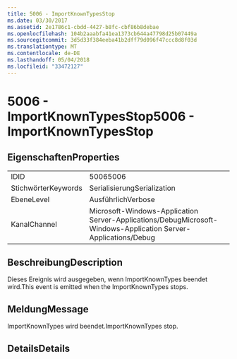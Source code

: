 ```yaml
---
title: 5006 - ImportKnownTypesStop
ms.date: 03/30/2017
ms.assetid: 2e1786c1-cbdd-4427-b8fc-cbf86b8debae
ms.openlocfilehash: 104b2aaabfa41ea1373cb644a47798d25b07449a
ms.sourcegitcommit: 3d5d33f384eeba41b2dff79d096f47ccc8d8f03d
ms.translationtype: MT
ms.contentlocale: de-DE
ms.lasthandoff: 05/04/2018
ms.locfileid: "33472127"
---
```

# <a name="5006---importknowntypesstop"></a><span data-ttu-id="dcf59-102">5006 - ImportKnownTypesStop</span><span class="sxs-lookup"><span data-stu-id="dcf59-102">5006 - ImportKnownTypesStop</span></span>
## <a name="properties"></a><span data-ttu-id="dcf59-103">Eigenschaften</span><span class="sxs-lookup"><span data-stu-id="dcf59-103">Properties</span></span>  
  
|||  
|-|-|  
|<span data-ttu-id="dcf59-104">ID</span><span class="sxs-lookup"><span data-stu-id="dcf59-104">ID</span></span>|<span data-ttu-id="dcf59-105">5006</span><span class="sxs-lookup"><span data-stu-id="dcf59-105">5006</span></span>|  
|<span data-ttu-id="dcf59-106">Stichwörter</span><span class="sxs-lookup"><span data-stu-id="dcf59-106">Keywords</span></span>|<span data-ttu-id="dcf59-107">Serialisierung</span><span class="sxs-lookup"><span data-stu-id="dcf59-107">Serialization</span></span>|  
|<span data-ttu-id="dcf59-108">Ebene</span><span class="sxs-lookup"><span data-stu-id="dcf59-108">Level</span></span>|<span data-ttu-id="dcf59-109">Ausführlich</span><span class="sxs-lookup"><span data-stu-id="dcf59-109">Verbose</span></span>|  
|<span data-ttu-id="dcf59-110">Kanal</span><span class="sxs-lookup"><span data-stu-id="dcf59-110">Channel</span></span>|<span data-ttu-id="dcf59-111">Microsoft-Windows-Application Server-Applications/Debug</span><span class="sxs-lookup"><span data-stu-id="dcf59-111">Microsoft-Windows-Application Server-Applications/Debug</span></span>|  
  
## <a name="description"></a><span data-ttu-id="dcf59-112">Beschreibung</span><span class="sxs-lookup"><span data-stu-id="dcf59-112">Description</span></span>  
 <span data-ttu-id="dcf59-113">Dieses Ereignis wird ausgegeben, wenn ImportKnownTypes beendet wird.</span><span class="sxs-lookup"><span data-stu-id="dcf59-113">This event is emitted when the ImportKnownTypes stops.</span></span>  
  
## <a name="message"></a><span data-ttu-id="dcf59-114">Meldung</span><span class="sxs-lookup"><span data-stu-id="dcf59-114">Message</span></span>  
 <span data-ttu-id="dcf59-115">ImportKnownTypes wird beendet.</span><span class="sxs-lookup"><span data-stu-id="dcf59-115">ImportKnownTypes stop.</span></span>  
  
## <a name="details"></a><span data-ttu-id="dcf59-116">Details</span><span class="sxs-lookup"><span data-stu-id="dcf59-116">Details</span></span>
